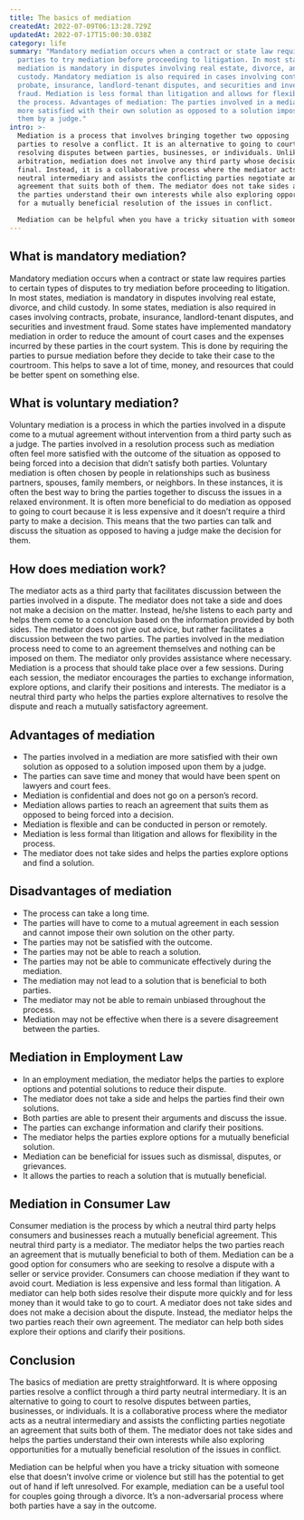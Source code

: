 ```yaml
---
title: The basics of mediation
createdAt: 2022-07-09T06:13:28.729Z
updatedAt: 2022-07-17T15:00:30.038Z
category: life
summary: "Mandatory mediation occurs when a contract or state law requires
  parties to try mediation before proceeding to litigation. In most states,
  mediation is mandatory in disputes involving real estate, divorce, and child
  custody. Mandatory mediation is also required in cases involving contracts,
  probate, insurance, landlord-tenant disputes, and securities and investment
  fraud. Mediation is less formal than litigation and allows for flexibility in
  the process. Advantages of mediation: The parties involved in a mediation are
  more satisfied with their own solution as opposed to a solution imposed upon
  them by a judge."
intro: >-
  Mediation is a process that involves bringing together two opposing
  parties to resolve a conflict. It is an alternative to going to court for
  resolving disputes between parties, businesses, or individuals. Unlike
  arbitration, mediation does not involve any third party whose decision becomes
  final. Instead, it is a collaborative process where the mediator acts as a
  neutral intermediary and assists the conflicting parties negotiate an
  agreement that suits both of them. The mediator does not take sides and helps
  the parties understand their own interests while also exploring opportunities
  for a mutually beneficial resolution of the issues in conflict. 

  Mediation can be helpful when you have a tricky situation with someone else that doesn’t involve crime or violence but still has the potential to get out of hand if left unresolved. Mediation might not be your first thought as an option in resolving conflict because of its non-adversarial nature. However, it can be a very useful tool and quite effective in most cases given its collaborative nature which gives both parties more input into finding a solution they are comfortable with and happy with at the same time.
---
```


## What is mandatory mediation?

Mandatory mediation occurs when a contract or state law requires parties to certain types of disputes to try mediation before proceeding to litigation. In most states, mediation is mandatory in disputes involving real estate, divorce, and child custody. In some states, mediation is also required in cases involving contracts, probate, insurance, landlord-tenant disputes, and securities and investment fraud.
Some states have implemented mandatory mediation in order to reduce the amount of court cases and the expenses incurred by these parties in the court system. This is done by requiring the parties to pursue mediation before they decide to take their case to the courtroom. This helps to save a lot of time, money, and resources that could be better spent on something else.

## What is voluntary mediation?

Voluntary mediation is a process in which the parties involved in a dispute come to a mutual agreement without intervention from a third party such as a judge. The parties involved in a resolution process such as mediation often feel more satisfied with the outcome of the situation as opposed to being forced into a decision that didn’t satisfy both parties.
Voluntary mediation is often chosen by people in relationships such as business partners, spouses, family members, or neighbors. In these instances, it is often the best way to bring the parties together to discuss the issues in a relaxed environment. It is often more beneficial to do mediation as opposed to going to court because it is less expensive and it doesn’t require a third party to make a decision. This means that the two parties can talk and discuss the situation as opposed to having a judge make the decision for them.

## How does mediation work?

The mediator acts as a third party that facilitates discussion between the parties involved in a dispute. The mediator does not take a side and does not make a decision on the matter. Instead, he/she listens to each party and helps them come to a conclusion based on the information provided by both sides. The mediator does not give out advice, but rather facilitates a discussion between the two parties. The parties involved in the mediation process need to come to an agreement themselves and nothing can be imposed on them. The mediator only provides assistance where necessary.
Mediation is a process that should take place over a few sessions. During each session, the mediator encourages the parties to exchange information, explore options, and clarify their positions and interests. The mediator is a neutral third party who helps the parties explore alternatives to resolve the dispute and reach a mutually satisfactory agreement.

## Advantages of mediation

- The parties involved in a mediation are more satisfied with their own solution as opposed to a solution imposed upon them by a judge.
- The parties can save time and money that would have been spent on lawyers and court fees.
- Mediation is confidential and does not go on a person’s record.
- Mediation allows parties to reach an agreement that suits them as opposed to being forced into a decision.
- Mediation is flexible and can be conducted in person or remotely.
- Mediation is less formal than litigation and allows for flexibility in the process.
- The mediator does not take sides and helps the parties explore options and find a solution.

## Disadvantages of mediation

- The process can take a long time.
- The parties will have to come to a mutual agreement in each session and cannot impose their own solution on the other party.
- The parties may not be satisfied with the outcome.
- The parties may not be able to reach a solution.
- The parties may not be able to communicate effectively during the mediation.
- The mediation may not lead to a solution that is beneficial to both parties.
- The mediator may not be able to remain unbiased throughout the process.
- Mediation may not be effective when there is a severe disagreement between the parties.

## Mediation in Employment Law

- In an employment mediation, the mediator helps the parties to explore options and potential solutions to reduce their dispute.
- The mediator does not take a side and helps the parties find their own solutions.
- Both parties are able to present their arguments and discuss the issue.
- The parties can exchange information and clarify their positions.
- The mediator helps the parties explore options for a mutually beneficial solution.
- Mediation can be beneficial for issues such as dismissal, disputes, or grievances.
- It allows the parties to reach a solution that is mutually beneficial.

## Mediation in Consumer Law

Consumer mediation is the process by which a neutral third party helps consumers and businesses reach a mutually beneficial agreement. This neutral third party is a mediator. The mediator helps the two parties reach an agreement that is mutually beneficial to both of them.
Mediation can be a good option for consumers who are seeking to resolve a dispute with a seller or service provider. Consumers can choose mediation if they want to avoid court. Mediation is less expensive and less formal than litigation. 
A mediator can help both sides resolve their dispute more quickly and for less money than it would take to go to court. A mediator does not take sides and does not make a decision about the dispute. Instead, the mediator helps the two parties reach their own agreement. The mediator can help both sides explore their options and clarify their positions.

## Conclusion

The basics of mediation are pretty straightforward. It is where opposing parties resolve a conflict through a third party neutral intermediary. It is an alternative to going to court to resolve disputes between parties, businesses, or individuals. It is a collaborative process where the mediator acts as a neutral intermediary and assists the conflicting parties negotiate an agreement that suits both of them. The mediator does not take sides and helps the parties understand their own interests while also exploring opportunities for a mutually beneficial resolution of the issues in conflict.

Mediation can be helpful when you have a tricky situation with someone else that doesn’t involve crime or violence but still has the potential to get out of hand if left unresolved. For example, mediation can be a useful tool for couples going through a divorce. It’s a non-adversarial process where both parties have a say in the outcome.

